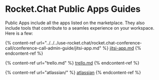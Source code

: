 # Rocket.Chat Public Apps Guides

Public Apps include all the apps listed on the marketplace. They also include tools that contribute to a seamles experience on your workspace. Here is a few:

{% content-ref url="../../../use-rocket.chat/rocket.chat-conference-call/conference-call-admin-guide/jitsi-app.md" %}
[jitsi-app.md](../../../use-rocket.chat/rocket.chat-conference-call/conference-call-admin-guide/jitsi-app.md)
{% endcontent-ref %}

{% content-ref url="trello.md" %}
[trello.md](trello.md)
{% endcontent-ref %}

{% content-ref url="atlassian/" %}
[atlassian](atlassian/)
{% endcontent-ref %}
